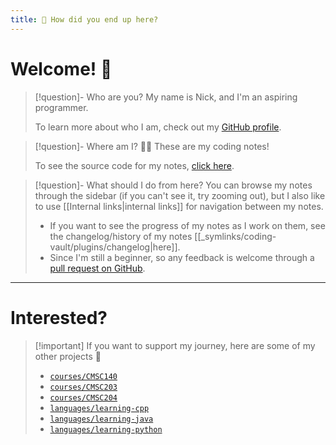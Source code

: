 ```yaml
---
title: 🤔 How did you end up here?
---
```

# Welcome! 👋
> [!question]- Who are you?
> My name is Nick, and I'm an aspiring programmer.
> 
> To learn more about who I am, check out my [GitHub profile](https://github.com/nick-nugat).

> [!question]- Where am I? 😵‍💫
> These are my coding notes!
> 
> To see the source code for my notes, [click here](https://github.com/nick-nugat/coding-notes-hosted/tree/v4/content).

> [!question]- What should I do from here?
> You can browse my notes through the sidebar (if you can't see it, try zooming out), but I also like to use [[Internal links|internal links]] for navigation between my notes.
> - If you want to see the progress of my notes as I work on them, see the changelog/history of my notes [[_symlinks/coding-vault/plugins/changelog|here]].
> - Since I'm still a beginner, so any feedback is welcome through a [pull request on GitHub](https://github.com/nick-nugat/coding-notes-hosted/issues/new).

___
# Interested?

> [!important] If you want to support my journey, here are some of my other projects 👀
> - [`courses/CMSC140`](https://github.com/nick-nugat/CMSC140)
> - [`courses/CMSC203`](https://github.com/nick-nugat/CMSC203)
> - [`courses/CMSC204`](https://github.com/nick-nugat/CMSC204)
> - [`languages/learning-cpp`](https://github.com/nick-nugat/learning-cpp)
> - [`languages/learning-java`](https://github.com/nick-nugat/learning-java)
> - [`languages/learning-python`](https://github.com/nick-nugat/learning-python)


